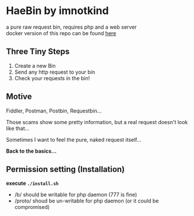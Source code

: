 # HaeBin by imnotkind
a pure raw request bin, requires php and a web server  
docker version of this repo can be found [here](https://github.com/imnotkind/HaeBin-docker)

## Three Tiny Steps

1. Create a new Bin
2. Send any http request to your bin
3. Check your requests in the bin!

## Motive

Fiddler, Postman, Postbin, Requestbin...  

Those scams show some pretty information, but a real request doesn't look like that... 

Sometimes I want to feel the pure, naked request itself... 

**Back to the basics...** 



## Permission setting (Installation)
**execute `./install.sh`**  
- /b/ should be writable for php daemon (777 is fine)
- /proto/ shoud be un-writable for php daemon (or it could be compromised)
